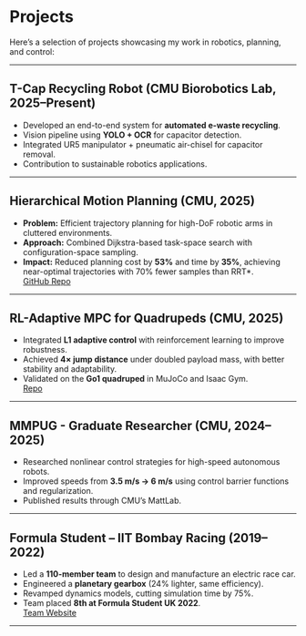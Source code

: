 # Projects

Here’s a selection of projects showcasing my work in robotics, planning, and control:

---

## T-Cap Recycling Robot (CMU Biorobotics Lab, 2025–Present)
- Developed an end-to-end system for **automated e-waste recycling**.  
- Vision pipeline using **YOLO + OCR** for capacitor detection.  
- Integrated UR5 manipulator + pneumatic air-chisel for capacitor removal.  
- Contribution to sustainable robotics applications.

---

## Hierarchical Motion Planning (CMU, 2025)
- **Problem:** Efficient trajectory planning for high-DoF robotic arms in cluttered environments.  
- **Approach:** Combined Dijkstra-based task-space search with configuration-space sampling.  
- **Impact:** Reduced planning cost by **53%** and time by **35%**, achieving near-optimal trajectories with 70% fewer samples than RRT*.  
[GitHub Repo](https://github.com/barathkrishna777/Hierarchical-Planning-for-n-DoF-Arms)

---

## RL-Adaptive MPC for Quadrupeds (CMU, 2025)
- Integrated **L1 adaptive control** with reinforcement learning to improve robustness.  
- Achieved **4× jump distance** under doubled payload mass, with better stability and adaptability.  
- Validated on the **Go1 quadruped** in MuJoCo and Isaac Gym.  
[Repo](https://github.com/Nike353/RL-AFQP/tree/master)

---

## MMPUG - Graduate Researcher (CMU, 2024–2025)
- Researched nonlinear control strategies for high-speed autonomous robots.  
- Improved speeds from **3.5 m/s → 6 m/s** using control barrier functions and regularization.  
- Published results through CMU’s MattLab.

---

## Formula Student – IIT Bombay Racing (2019–2022)
- Led a **110-member team** to design and manufacture an electric race car.  
- Engineered a **planetary gearbox** (24% lighter, same efficiency).  
- Revamped dynamics models, cutting simulation time by 75%.  
- Team placed **8th at Formula Student UK 2022**.  
[Team Website](https://www.iitbracing.org/)

---
